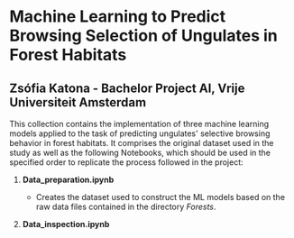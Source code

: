 # Machine Learning to Predict Browsing Selection of Ungulates in Forest Habitats
## Zsófia Katona - Bachelor Project AI, Vrije Universiteit Amsterdam

This collection contains the implementation of three machine learning models applied to the task of predicting ungulates' selective browsing behavior in forest habitats. It comprises the original dataset used in the study as well as the following Notebooks, which should be used in the specified order to replicate the process followed in the project:

1. **Data_preparation.ipynb**
   * Creates the dataset used to construct the ML models based on the raw data files contained in the directory *Forests*.
  
2. **Data_inspection.ipynb**
